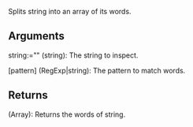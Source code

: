 Splits string into an array of its words.


## Arguments
string:="" (string): The string to inspect.

[pattern] (RegExp|string): The pattern to match words.


## Returns

(Array): Returns the words of string.
